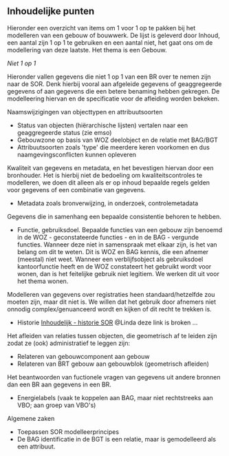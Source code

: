 ## Inhoudelijke punten

Hieronder een overzicht van items om 1 voor 1 op te pakken bij het modelleren van een gebouw of bouwwerk. De lijst is geleverd door Inhoud, een aantal zijn 1 op 1 te gebruiken en een  aantal niet, het gaat ons om de modellering van deze laatste. Het thema is een Gebouw. 

_Niet 1 op 1_ 

Hieronder vallen gegevens die niet 1 op 1 van een BR over te nemen zijn naar de SOR. Denk hierbij vooral aan afgeleide gegevens of geaggregeerde gegevens of aan gegevens die een betere benaming hebben gekregen. De modelleering hiervan en de specificatie voor de afleiding worden bekeken. 

Naamswijzigingen van objecttypen en attribuutsoorten
- Status van objecten (hiërarchische lijsten) vertalen naar een geaggregeerde status (zie emso)
- Gebouwzone op basis van WOZ deelobject en de relatie met BAG/BGT
- Attribuutsoorten zoals 'type' die meerdere keren voorkomen en dus naamgevingsconflicten kunnen opleveren 

Kwaliteit van gegevens en metadata, en het bevestigen hiervan door een bronhouder. Het is hierbij niet de bedoeling om kwaliteitscontroles te modelleren, we doen dit alleen als er op inhoud bepaalde regels gelden voor gegevens of een combinatie van gegevens. 
- Metadata zoals bronverwijzing, in onderzoek, controlemetadata

Gegevens die in samenhang een bepaalde consistentie behoren te hebben. 
- Functie, gebruiksdoel. Bepaalde functies van een gebouw zijn benoemd in de WOZ - geconstateerde functies - en in de BAG - vergunde functies. Wanneer deze niet in samenspraak met elkaar zijn, is het van belang om dit te weten. Dit is WOZ en BAG kennis, die een afnemer (meestal) niet weet. Wanneer een verblijfsobject als gebruiksdoel kantoorfunctie heeft en de WOZ constateert het gebruikt wordt voor wonen, dan is het feitelijke gebruik niet legitiem. We werken dit uit voor het thema wonen. 

Modelleren van gegevens over registraties heen standaard/hetzelfde zou moeten zijn, maar dit niet is. We willen dat het gebruik door afnemers niet onnodig complex/genuanceerd wordt en kijken of dit recht te trekken is. 
- Historie [Inhoudelijk - historie SOR](https://geonovum.github.io/disgeo-imsor/inhoudelijkepunten/historie/) @Linda deze link is broken ... 

Het afleiden van relaties tussen objecten, die geometrisch af te leiden zijn zodat ze (ook) administratief te leggen zijn: 
- Relateren van gebouwcomponent aan gebouw
- Relateren van BRT gebouw aan gebouwblok (geometrisch afleiden) 
 
Het beantwoorden van fuctionele vragen van gegevens uit andere bronnen dan een BR aan gegevens in een BR. 
- Energielabels (vaak te koppelen aan BAG, maar niet rechtstreeks aan VBO; aan groep van VBO's)

Algemene zaken 
- Toepassen SOR modelleerprincipes 
- De BAG identificatie in de BGT is een relatie, maar is gemodelleerd als een attribuut. 
 
